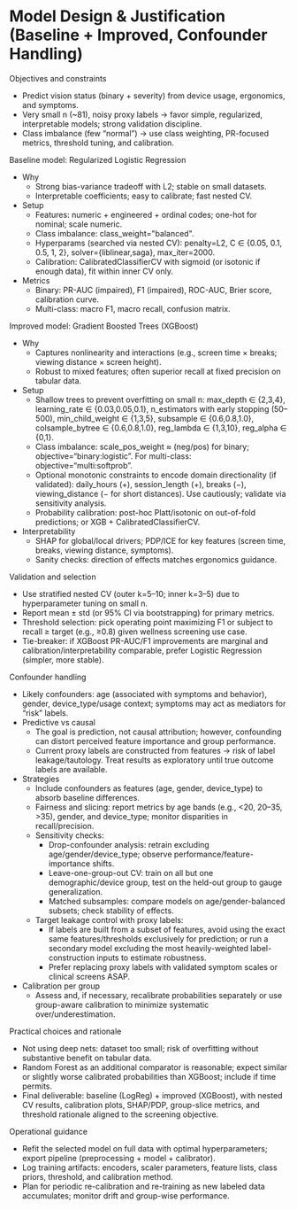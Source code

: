 # Model Design & Justification (Baseline + Improved, Confounder Handling)

Objectives and constraints
- Predict vision status (binary + severity) from device usage, ergonomics, and symptoms.
- Very small n (~81), noisy proxy labels → favor simple, regularized, interpretable models; strong validation discipline.
- Class imbalance (few “normal”) → use class weighting, PR-focused metrics, threshold tuning, and calibration.

Baseline model: Regularized Logistic Regression
- Why
  - Strong bias-variance tradeoff with L2; stable on small datasets.
  - Interpretable coefficients; easy to calibrate; fast nested CV.
- Setup
  - Features: numeric + engineered + ordinal codes; one-hot for nominal; scale numeric.
  - Class imbalance: class_weight="balanced".
  - Hyperparams (searched via nested CV): penalty=L2, C ∈ {0.05, 0.1, 0.5, 1, 2}, solver={liblinear,saga}, max_iter=2000.
  - Calibration: CalibratedClassifierCV with sigmoid (or isotonic if enough data), fit within inner CV only.
- Metrics
  - Binary: PR-AUC (impaired), F1 (impaired), ROC-AUC, Brier score, calibration curve.
  - Multi-class: macro F1, macro recall, confusion matrix.

Improved model: Gradient Boosted Trees (XGBoost)
- Why
  - Captures nonlinearity and interactions (e.g., screen time × breaks; viewing distance × screen height).
  - Robust to mixed features; often superior recall at fixed precision on tabular data.
- Setup
  - Shallow trees to prevent overfitting on small n: max_depth ∈ {2,3,4}, learning_rate ∈ {0.03,0.05,0.1}, n_estimators with early stopping (50–500), min_child_weight ∈ {1,3,5}, subsample ∈ {0.6,0.8,1.0}, colsample_bytree ∈ {0.6,0.8,1.0}, reg_lambda ∈ {1,3,10}, reg_alpha ∈ {0,1}.
  - Class imbalance: scale_pos_weight ≈ (neg/pos) for binary; objective=“binary:logistic”. For multi-class: objective=“multi:softprob”.
  - Optional monotonic constraints to encode domain directionality (if validated): daily_hours (+), session_length (+), breaks (−), viewing_distance (− for short distances). Use cautiously; validate via sensitivity analysis.
  - Probability calibration: post-hoc Platt/isotonic on out-of-fold predictions; or XGB + CalibratedClassifierCV.
- Interpretability
  - SHAP for global/local drivers; PDP/ICE for key features (screen time, breaks, viewing distance, symptoms).
  - Sanity checks: direction of effects matches ergonomics guidance.

Validation and selection
- Use stratified nested CV (outer k=5–10; inner k=3–5) due to hyperparameter tuning on small n.
- Report mean ± std (or 95% CI via bootstrapping) for primary metrics.
- Threshold selection: pick operating point maximizing F1 or subject to recall ≥ target (e.g., ≥0.8) given wellness screening use case.
- Tie-breaker: if XGBoost PR-AUC/F1 improvements are marginal and calibration/interpretability comparable, prefer Logistic Regression (simpler, more stable).

Confounder handling
- Likely confounders: age (associated with symptoms and behavior), gender, device_type/usage context; symptoms may act as mediators for “risk” labels.
- Predictive vs causal
  - The goal is prediction, not causal attribution; however, confounding can distort perceived feature importance and group performance.
  - Current proxy labels are constructed from features → risk of label leakage/tautology. Treat results as exploratory until true outcome labels are available.
- Strategies
  - Include confounders as features (age, gender, device_type) to absorb baseline differences.
  - Fairness and slicing: report metrics by age bands (e.g., <20, 20–35, >35), gender, and device_type; monitor disparities in recall/precision.
  - Sensitivity checks:
    - Drop-confounder analysis: retrain excluding age/gender/device_type; observe performance/feature-importance shifts.
    - Leave-one-group-out CV: train on all but one demographic/device group, test on the held-out group to gauge generalization.
    - Matched subsamples: compare models on age/gender-balanced subsets; check stability of effects.
  - Target leakage control with proxy labels:
    - If labels are built from a subset of features, avoid using the exact same features/thresholds exclusively for prediction; or run a secondary model excluding the most heavily-weighted label-construction inputs to estimate robustness.
    - Prefer replacing proxy labels with validated symptom scales or clinical screens ASAP.
- Calibration per group
  - Assess and, if necessary, recalibrate probabilities separately or use group-aware calibration to minimize systematic over/underestimation.

Practical choices and rationale
- Not using deep nets: dataset too small; risk of overfitting without substantive benefit on tabular data.
- Random Forest as an additional comparator is reasonable; expect similar or slightly worse calibrated probabilities than XGBoost; include if time permits.
- Final deliverable: baseline (LogReg) + improved (XGBoost), with nested CV results, calibration plots, SHAP/PDP, group-slice metrics, and threshold rationale aligned to the screening objective.

Operational guidance
- Refit the selected model on full data with optimal hyperparameters; export pipeline (preprocessing + model + calibrator).
- Log training artifacts: encoders, scaler parameters, feature lists, class priors, threshold, and calibration method.
- Plan for periodic re-calibration and re-training as new labeled data accumulates; monitor drift and group-wise performance.